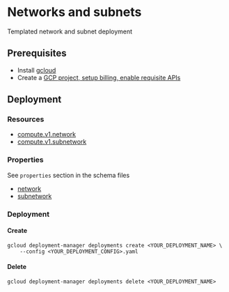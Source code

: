 # Networks and subnets

Templated network and subnet deployment

## Prerequisites
- Install [gcloud](https://cloud.google.com/sdk)
- Create a [GCP project, setup billing, enable requisite APIs](docs/templates/project.md)


## Deployment

### Resources

- [compute.v1.network](https://cloud.google.com/compute/docs/reference/latest/networks)
- [compute.v1.subnetwork](https://cloud.google.com/compute/docs/reference/latest/subnetworks)


### Properties

See `properties` section in the schema files

-  [network](../../templates/network.py.schema)
-  [subnetwork](../../templates/subnetwork.py.schema)


### Deployment

#### Create

```
gcloud deployment-manager deployments create <YOUR_DEPLOYMENT_NAME> \
    --config <YOUR_DEPLOYMENT_CONFIG>.yaml
```


#### Delete

```
gcloud deployment-manager deployments delete <YOUR_DEPLOYMENT_NAME>
```
